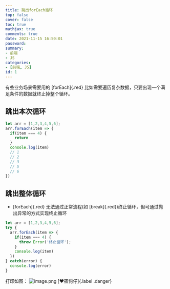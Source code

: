 ```yaml
---
title: 跳出forEach循环
top: false
cover: false
toc: true
mathjax: true
comments: true
date: 2021-11-15 16:50:01
password:
summary:
- 前端
- JS
categories:
- [前端, JS]
id: 1
---
```

有些业务场景需要用的 [forEach]{.red} 比如需要遍历复杂数据，只要出现一个满足条件的数据就终止掉整个循环。
<!--more-->
##  跳出本次循环
```js 代码
let arr = [1,2,3,4,5,6];
arr.forEach(item => {
  if(item === 4) {
    return
  }
  console.log(item)
  // 1
  // 2
  // 3
  // 5
  // 6
})
```
##  跳出整体循环
* [forEach]{.red} 无法通过正常流程(如 [break]{.red})终止循环，但可通过抛出异常的方式实现终止循环
```js 代码
let arr = [1,2,3,4,5,6];
try {
  arr.forEach(item => {
    if(item === 4) {
      throw Error('终止循环');
    }
    console.log(item)
  })
} catch(error) {
  console.log(error)
}
```
打印如图：
![image.png](https://i.loli.net/2021/11/15/piuhXeOL7kIWs2f.png)
[:heart:筱何仔]{.label .danger}

